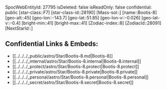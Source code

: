 ﻿---
location: [51.85,143.7,45]
type: Star
tags:
- astro/Star

---
SpocWebEntityId: 27795
isDeleted: false
isReadOnly: false
confidential: public
[star-class::F7]
[star-class-id::28190]
[Mass-sol::]
[name::Bootis-8]
[geo-alt::45]
[geo-lon::-143.7]
[geo-lat::51.85]
[geo-lon-v::-0.026]
[geo-lat-v::-0.4]
[bright-min::41]
[bright-max::41]
[Zodiac-index::8]
[ZodiacId::28091]
[NextStarId::]



## Confidential Links & Embeds: 
- [[../../../_public/astro/Star/Bootis-8.md|Bootis-8]] 
- [[../../../_internal/astro/Star/Bootis-8.internal|Bootis-8.internal]] 
- [[../../../_protect/astro/Star/Bootis-8.protect|Bootis-8.protect]] 
- [[../../../_private/astro/Star/Bootis-8.private|Bootis-8.private]] 
- [[../../../_personal/astro/Star/Bootis-8.personal|Bootis-8.personal]] 
- [[../../../_secret/astro/Star/Bootis-8.secret|Bootis-8.secret]]

